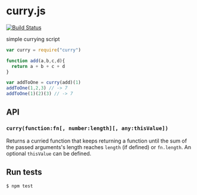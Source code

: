 # curry.js

[![Build Status](https://travis-ci.org/bloodyowl/curry.png?branch=master)](https://travis-ci.org/bloodyowl/curry)

simple currying script

```javascript
var curry = require("curry")

function add(a,b,c,d){
  return a + b + c + d
}

var addToOne = curry(add)(1)
addToOne(1,2,3) // -> 7
addToOne(1)(2)(3) // -> 7
```

## API

### `curry(function:fn[, number:length][, any:thisValue])`

Returns a curried function that keeps returning a function until the sum of the passed arguments's length reaches `length` (if defined) or `fn.length`. An optional `thisValue` can be defined. 

## Run tests

```
$ npm test
```
